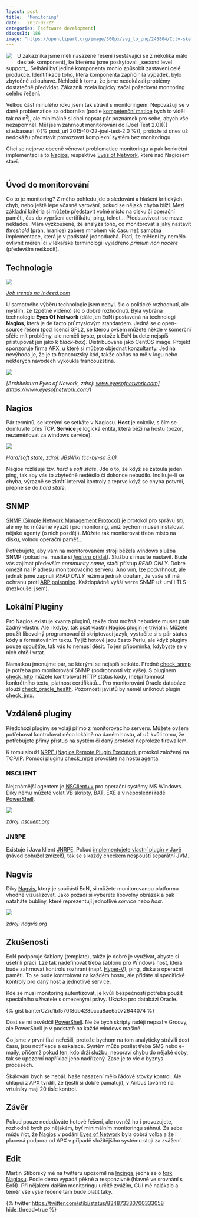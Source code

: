 ```yaml
---
layout: post
title:  "Monitoring"
date:   2017-02-22
categories: [software development]
disqusId: 186
image: "https://openclipart.org/image/300px/svg_to_png/245804/Cctv-sketch-camera-2016040654.png"
---
```


<div style="float: left; margin: 0 1em 1em 0; text-align: center;"><a href="https://openclipart.org/detail/245804/Cctv-sketch-camera"><img src="https://openclipart.org/image/300px/svg_to_png/245804/Cctv-sketch-camera-2016040654.png" /></a></div>
U zákazníka jsme měli nasazené řešení (sestávající se z několika málo desítek komponent), ke kterému jsme poskytovali _second level support_. Selhání byť jediné komponenty mohlo způsobit zastavení celé produkce. Identifikace toho, která komponenta zapříčinila výpadek, bylo zbytečně zdlouhavé. Nehledě k tomu, že jsme nedokázali problémy dostatečně předvídat. Zákazník zcela logicky začal požadovat monitoring celého řešení.

Velkou část minulého roku jsem tak strávil s monitoringem. Nepovažuji se v dané problematice za odborníka (podle [kompetenční matice](http://sijinjoseph.com/programmer-competency-matrix/) bych to viděl tak na n<sup>2</sup>), ale minimálně si chci napsat pár poznámek pro sebe, abych vše nezapomněl. Měl jsem zahrnout monitorování do [Joel Test 2.0]({{ site.baseurl }}{% post_url 2015-10-22-joel-test-2.0 %}), protože si dnes už nedokážu představit provozovat komplexní systém bez monitoringu.

Chci se nejprve obecně věnovat problematice monitoringu a pak konkrétní implementaci a to [Nagios](https://www.nagios.org/), respektive [Eyes of Network](https://www.eyesofnetwork.com), které nad Nagiosem staví.

<!--more-->

<div style="clear:both"></div>

Úvod do monitorování
------
Co to je monitoring? Z mého pohledu jde o sledování a hlášení kritických chyb, nebo ještě lépe včasné varování, pokud se nějaká chyba blíží. Mezi základní kritéria si můžete představit volné místo na disku či operační paměti, čas do vypršení certifikátu, ping, telnet... Představivosti se meze nekladou. Mám vyzkoušené, že analýza toho, co monitorovat a jaký nastavit _threshold_ (práh, hranice) zabere mnohem víc času než samotná implementace, která je v podstatě jednoduchá. Platí, že měření by nemělo ovlivnit měření či v lékařské terminologii vyjádřeno _primum non nocere_ (především neškodit).

Technologie
------

![](/assets/2017-02-22/monitoring_job_trends.png)

_[Job trends na Indeed.com](https://www.indeed.com/jobtrends/q-nagios-q-zabbix-q-solarwinds.html)_

U samotného výběru technologie jsem nebyl, šlo o politické rozhodnutí, ale myslím, že (zpětně viděno) šlo o dobré rozhodnutí. Byla vybrána technologie __Eyes Of Network__ (dále jen EoN) postavená na technologii __Nagios__, která je de facto průmyslovým standardem. Jedná se o open-source řešení (pod licencí GPL2, se kterou ovšem můžete někde v komerční sféře mít problémy, ale neměli byste, protože k EoN budete nejspíš přistupovat jen jako k _black-box_). Distribuované jako CentOS image. Projekt sponzoruje firma APX, u které si můžete objednat konzultanty. Jediná nevýhoda je, že je to francouzský kód, takže občas na mě v logu nebo některých návodech vykoukla francouzština.

![](/assets/2017-02-22/EysOfNetwork_architecture.png)

_[Architektura Eyes of Nework, zdroj: www.eyesofnetwork.com](https://www.eyesofnetwork.com/)_

Nagios
------

Pár termínů, se kterými se setkáte v Nagiosu. __Host__ je cokoliv, s čím se domluvíte přes TCP. __Service__ je logická entita, která běží na hostu (pozor, nezaměňovat za windows service).

![](/assets/2017-02-22/nagios_hard_soft_state.png)

_[Hard/soft state, zdroj: JBsWiki (cc-by-sa 3.0)](http://www.jbackes.de/wiki/doku.php?id=nagios_mit_dynamischem_check-intervall)_

Nagios rozlišuje tzv. _hard_ a _soft state_. Jde o to, že když se zatoulá jeden ping, tak aby vás to zbytečně neděsilo či dokonce nebudilo. Indikuje-li se chyba, výrazně se zkrátí interval kontroly a teprve když se chyba potvrdí, přepne se do _hard state_.

SNMP
------

[SNMP (Simple Network Management Protocol)](https://cs.wikipedia.org/wiki/Simple_Network_Management_Protocol) je protokol pro správu sítí, ale my ho můžeme využít i pro monitoring, aniž bychom museli instalovat nějaké agenty (o nich později). Můžete tak monitorovat třeba místo na disku, volnou operační paměť...

Potřebujete, aby vám na monitorovaném stroji běžela windows služba SNMP (pokud ne, musíte si [_featuru_ přidat](http://www.ireasoning.com/articles/setup_snmp_service.php)). Službu si musíte nastavit. Bude vás zajímat především _community name_, stačí přístup _READ ONLY_. Dobré omezit na IP adresu monitorovacího serveru. Ano vím, lze podvrhnout, ale jednak jsme zapnuli _READ ONLY_ režim a jednak doufám, že vaše síť má ochranu proti [ARP poisoning](https://cs.wikipedia.org/wiki/ARP_spoofing). Každopádně vyšší verze SNMP už umí i TLS (nezkoušel jsem).

Lokální Pluginy
------

Pro Nagios existuje kvanta pluginů, takže dost možná nebudete muset psát žádný vlastní. Ale i kdyby, tak [psát vlastní Nagios plugin je triviální](https://nagios-plugins.org/doc/guidelines.html). Můžete použít libovolný programovací či skriptovací jazyk, vystačíte si s pár status kódy a formátováním textu. Ty již hotové jsou často Perlu, ale když pluginy pouze spouštíte, tak vás to nemusí děsit. To jen připomínka, kdybyste se v nich chtěli vrtat. 

Namátkou jmenujme pár, se kterými se nejspíš setkáte. Předně
[check_snmp](https://www.monitoring-plugins.org/doc/man/check_snmp.html) je potřeba pro monitorování SNMP (podrobnosti viz výše). S pluginem [check_http](https://www.monitoring-plugins.org/doc/man/check_http.html) můžete kontrolovat HTTP status kódy, (ne)přítomnost konkrétního textu, platnost certifikátů... Pro monitorování Oracle databáze slouží [check_oracle_health](https://exchange.nagios.org/directory/Plugins/Databases/Oracle/check_oracle_health/details). Pozornosti javistů by neměl uniknout plugin [check_jmx](https://exchange.nagios.org/directory/Plugins/Java-Applications-and-Servers/check_jmx/details).

Vzdálené pluginy
------

Předchozí pluginy se volají přímo z monitorovacího serveru. Můžete ovšem potřebovat kontrolovat něco lokálně na daném hostu, ať už kvůli tomu, že potřebujete přímý přístup na systém či daný protokol neproleze firewallem.

K tomu slouží [NRPE (Nagios Remote Plugin Executor)](https://exchange.nagios.org/directory/Addons/Monitoring-Agents/NRPE--2D-Nagios-Remote-Plugin-Executor/details),
protokol založený na TCP/IP. Pomocí pluginu [check_nrpe](https://exchange.nagios.org/directory/Addons/Monitoring-Agents/NRPE--2D-Nagios-Remote-Plugin-Executor/details) provoláte na hostu agenta.

### NSCLIENT

Nejznámější agentem je [NSClient++](https://www.nsclient.org/) pro operační systémy MS Windows. Díky němu můžete volat VB skripty, BAT, EXE a v neposlední řadě [PowerShell](https://cs.wikipedia.org/wiki/Windows_PowerShell).

![](/assets/2017-02-22/nsclient.png)

_zdroj: [nsclient.org](https://docs.nsclient.org/tutorial/)_

### JNRPE

Existuje i Java klient [JNRPE](http://www.jnrpe.it/). Pokud [implementujete vlastní plugin v Javě](http://www.jnrpe.it/cms/index.php/tutorials/nagios/jnrpe/7-creating-plugins-with-java-part1) (návod bohužel zmizel!), tak se s každý checkem nespouští separátní JVM.

Nagvis
------
Díky [Nagvis](https://www.nagvis.org/), který je součástí EoN, si můžete monitorovanou platformu vhodně vizualizovat. Jako pozadí si vyberete libovolný obrázek a pak nataháte bubliny, které reprezentují jednotlivé _service_ nebo _host_.

![](/assets/2017-02-22/nagvis.jpg)

_zdroj: [nagvis.org](https://www.nagvis.org/screenshots)_

Zkušenosti
------

EoN podporuje šablony (template), takže je dobré je využívat, abyste si ušetřili práci. Lze tak nadefinovat třeba šablonu pro Windows host, která bude zahrnovat kontrolu rozhraní (např. [Hyper-V](https://cs.wikipedia.org/wiki/Hyper-V)), ping, disku a operační paměti. To se bude kontrolovat na každém hostu, ale přidáte si specifické kontroly pro daný host a jednotlivé service. 

Kde se musí monitoring autentizovat, je kvůli bezpečnosti potřeba použít speciálního uživatele s omezenými právy. Ukázka pro databázi Oracle.
 
{% gist banterCZ/d1bf570f8db428bcca8ae6a072644074 %}

Dost se mi osvědčil [PowerShell](https://cs.wikipedia.org/wiki/Windows_PowerShell). Ne že bych skripty raději nepsal v Groovy, ale PowerShell je v podstatě na každé windows mašině.

Co jsme v první fázi neřešili, protože bychom na tom analyticky strávili dost času, jsou notifikace a eskalace. Systém může posílat třeba SMS nebo e-maily, přičemž pokud ten, kdo drží službu, neopraví chybu do nějaké doby, tak se upozorní například jeho nadřízený. Zase je to víc o byznys procesech. 

Škálování bych se nebál. Naše nasazení mělo řádově stovky kontrol. Ale chlapci z APX tvrdili, že (jestli si dobře pamatuji), v Airbus továrně na vrtulníky mají 20 tisíc kontrol.

Závěr
------

Pokud pouze nedodáváte hotové řešení, ale rovněž ho i provozujete, rozhodně bych po nějakém, byť minimálním monitoringu sáhnul. Za sebe můžu říct, že [Nagios](https://www.nagios.org/) v podání [Eyes of Network](https://www.eyesofnetwork.com/) byla dobrá volba a že i placená podpora od APX v případě složitějšího systému stojí za zvážení.

Edit
------

Martin Stiborský mě na twitteru upozornil na [Incinga](https://www.icinga.com/), jedná se o [fork Nagiosu](http://freesoftwaremagazine.com/articles/nagios_and_icinga/). Podle dema vypadá pěkně a responzivně (hlavně ve srovnání s EoN). Při nějakém dalším monitoringu určitě zvážím, GUI mě nalákalo a téměř vše výše řečené tam bude platit taky.

{% twitter https://twitter.com/stibi/status/834873330700333058 hide_thread=true %}